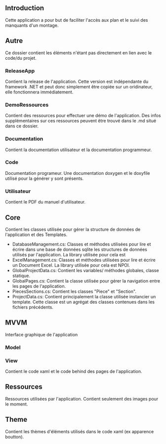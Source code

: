 ##  Introduction 
Cette application a pour but de faciliter l'accès aux plan et le suivi des manquants d'un montage.

## Autre
Ce dossier contient les éléments n'étant pas directement en lien avec le code/du projet.
### ReleaseApp
Contient la release de l'application. Cette version est indépendante du framework .NET et peut donc simplement
être copiée sur un oridinateur, elle fonctionnera immédiatement.

### DemoRessources
Contient des ressources pour effectuer une démo de l'application. Des infos supplémentaires sur ces ressources peuvent être trouvé 
dans le .md situé dans ce dossier.
### Documentation 
Contient la documentation utilisateur et la documentation programmeur.
### Code
Documentation programeur. Une documentation doxygen et le doxyfile utilisé pour la générer y sont présents.
### Utilisateur
Contient le PDF du manuel d'utilisateur.
## Core
Contient les classes utilisée pour gérer la structure de données de l'application et des Templates.

- DatabaseManagement.cs: Classes et méthodes utilisées pour lire et écrire dans une base de données sqlite les structures de données utilisés par l'application. La library utilisée pour cela est 
- ExcelManagement.cs: Classes et méthodes utilisées pour lire et écrire un Document Excel. La library utilisée pour cela est NPOI.
- GlobalProjectData.cs: Contient les variables/ méthodes globales, classe statique.
- GlobalPages.cs: Contient la classe utilisée pour gérer la navigation entre les pages de l'application.
- PiecesSections.cs: Contient les classes "Piece" et "Section".
- ProjectData.cs: Contient principalement la classe utilisée instancier un template. Cette classe est un agrégat des classes contenues dans les fichiers précédents.



## MVVM
Interface graphique de l'application
### Model
### View
Contient le code xaml et le code behind des pages de l'application.
## Ressources
Ressources utilisées par l'application. Contient seulement des images pour le moment.
## Theme
Contient les thèmes d'éléments utilisés dans le code xaml (ex apparence boutton).
